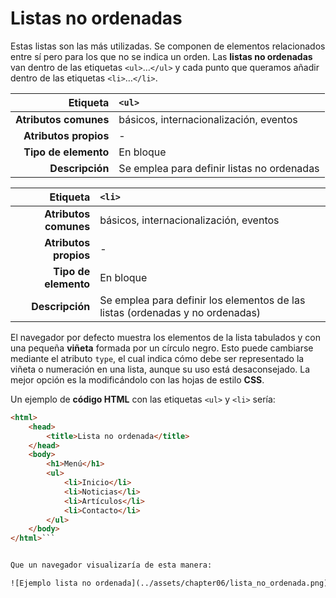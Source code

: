 # Listas no ordenadas

Estas listas son las más utilizadas. Se componen de elementos relacionados entre sí pero para los que no se indica un orden. Las **listas no ordenadas** van dentro de las etiquetas `<ul>`…`</ul>` y cada punto que queramos añadir dentro de las etiquetas `<li>`…`</li>`.

| Etiqueta              | `<ul>`    |
| --------------------: | :------------- |
| **Atributos comunes** | básicos, internacionalización, eventos |
| **Atributos propios** | - |
| **Tipo de elemento**  | En bloque |
| **Descripción**       | Se emplea para definir listas no ordenadas |

| Etiqueta              | `<li>`    |
| --------------------: | :------------- |
| **Atributos comunes** | básicos, internacionalización, eventos |
| **Atributos propios** | - |
| **Tipo de elemento**  | En bloque |
| **Descripción**       | Se emplea para definir los elementos de las listas (ordenadas y no ordenadas) |

El navegador por defecto muestra los elementos de la lista tabulados y con una pequeña **viñeta** formada por un círculo negro. Esto puede cambiarse mediante el atributo `type`, el cual indica cómo debe ser representado la viñeta o numeración en una lista, aunque su uso está desaconsejado. La mejor opción es la modificándolo con las hojas de estilo **CSS**.

Un ejemplo de **código HTML** con las etiquetas `<ul>` y `<li>` sería:

```html
<html>
    <head>
        <title>Lista no ordenada</title>
    </head>
    <body>
        <h1>Menú</h1>
        <ul>
            <li>Inicio</li>
            <li>Noticias</li>
            <li>Artículos</li>
            <li>Contacto</li>
        </ul>
    </body>
</html>```


Que un navegador visualizaría de esta manera:

![Ejemplo lista no ordenada](../assets/chapter06/lista_no_ordenada.png)
